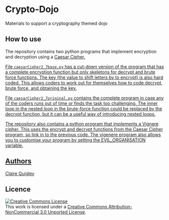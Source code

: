 Crypto-Dojo
=============

Materials to support a cryptography themed dojo <br/>


## How to use 

The repository contains two python programs that implement encryption and decryption using a <a href="http://en.wikipedia.org/wiki/Caesar_cipher"> Caesar Cipher.  

File `caesarCipher2_7base.py` has a cut-down version of the program that has a complete encryption function but only skeletons for decrypt and brute force functions.  The key (the value to shift letters by to encrypt) is also hard coded.  This allows coders to work out for themselves how to code decrypt, brute force, and obtaining the key.

File `caesarCipher2_7original.py` contains the complete program in case any of the coders runs out of time or finds the task too challenging.  The inner loop in the nested loop in the brute-force function could be replaced by the decrypt function, but it can be a useful way of introducing nested loops.

The repository also contains a python program that implements a Vignere cipher.  This uses the encrypt and decrypt functions from the Caesar Cipher program, so link in to the previous code.   The vigenere program also allows you to customise your program by setting the EVIL_ORGANISATION variable.


## Authors 
[Claire Quigley](https://github.com/alcluith) <br/>


## Licence

<a rel="license" href="http://creativecommons.org/licenses/by-nc/3.0/deed.en_US"><img alt="Creative Commons License" style="border-width:0" src="http://i.creativecommons.org/l/by-nc/3.0/88x31.png" /></a><br />This work is licensed under a <a rel="license" href="http://creativecommons.org/licenses/by-nc/3.0/deed.en_US">Creative Commons Attribution-NonCommercial 3.0 Unported License</a>.


